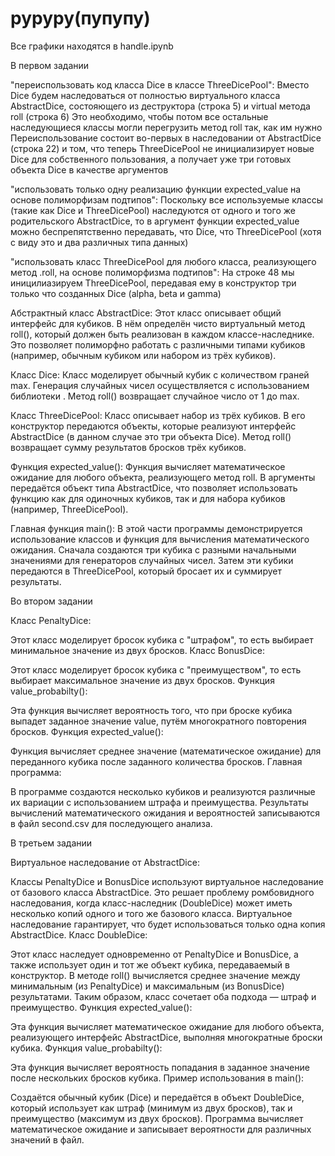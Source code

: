 # pypypy(пупупу)

Все графики находятся в handle.ipynb

В первом задании 


"переиспользовать код класса Dice в классе ThreeDicePool": Вместо Dice будем наследоваться от полностью виртуального класса AbstractDice, состояющего из деструктора (строка 5) и virtual метода roll (строка 6) Это необходимо, чтобы потом все остальные наследующиеся классы могли перегрузить метод roll так, как им нужно Переиспользование состоит во-первых в наследовании от AbstractDice (строка 22) и том, что теперь ThreeDicePool не инициализирует новые Dice для собственного пользования, а получает уже три готовых объекта Dice в качестве аргументов

"использовать только одну реализацию функции expected_value на основе полиморфизам подтипов": Поскольку все используемые классы (такие как Dice и ThreeDicePool) наследуются от одного и того же родительского AbstractDice, то в аргумент функции expected_value можно беспрепятственно передавать, что Dice, что ThreeDicePool (хотя с виду это и два различных типа данных)

"использовать класс ThreeDicePool для любого класса, реализующего метод .roll, на основе полиморфизма подтипов": На строке 48 мы иницилиазируем ThreeDicePool, передавая ему в конструктор три только что созданных Dice (alpha, beta и gamma)


Абстрактный класс AbstractDice:
Этот класс описывает общий интерфейс для кубиков. В нём определён чисто виртуальный метод roll(), который должен быть реализован в каждом классе-наследнике. Это позволяет полиморфно работать с различными типами кубиков (например, обычным кубиком или набором из трёх кубиков).


Класс Dice:
Класс моделирует обычный кубик с количеством граней max. Генерация случайных чисел осуществляется с использованием библиотеки <random>. Метод roll() возвращает случайное число от 1 до max.


Класс ThreeDicePool:
Класс описывает набор из трёх кубиков. В его конструктор передаются объекты, которые реализуют интерфейс AbstractDice (в данном случае это три объекта Dice). Метод roll() возвращает сумму результатов бросков трёх кубиков.


Функция expected_value():
Функция вычисляет математическое ожидание для любого объекта, реализующего метод roll. В аргументы передаётся объект типа AbstractDice, что позволяет использовать функцию как для одиночных кубиков, так и для набора кубиков (например, ThreeDicePool).


Главная функция main():
В этой части программы демонстрируется использование классов и функция для вычисления математического ожидания. Сначала создаются три кубика с разными начальными значениями для генераторов случайных чисел. Затем эти кубики передаются в ThreeDicePool, который бросает их и суммирует результаты.


Во втором задании

Класс PenaltyDice:

Этот класс моделирует бросок кубика с "штрафом", то есть выбирает минимальное значение из двух бросков.
Класс BonusDice:

Этот класс моделирует бросок кубика с "преимуществом", то есть выбирает максимальное значение из двух бросков.
Функция value_probabilty():

Эта функция вычисляет вероятность того, что при броске кубика выпадет заданное значение value, путём многократного повторения бросков.
Функция expected_value():

Функция вычисляет среднее значение (математическое ожидание) для переданного кубика после заданного количества бросков.
Главная программа:

В программе создаются несколько кубиков и реализуются различные их вариации с использованием штрафа и преимущества. Результаты вычислений математического ожидания и вероятностей записываются в файл second.csv для последующего анализа.

В третьем задании

Виртуальное наследование от AbstractDice:

Классы PenaltyDice и BonusDice используют виртуальное наследование от базового класса AbstractDice. Это решает проблему ромбовидного наследования, когда класс-наследник (DoubleDice) может иметь несколько копий одного и того же базового класса. Виртуальное наследование гарантирует, что будет использоваться только одна копия AbstractDice.
Класс DoubleDice:

Этот класс наследует одновременно от PenaltyDice и BonusDice, а также использует один и тот же объект кубика, передаваемый в конструктор. В методе roll() вычисляется среднее значение между минимальным (из PenaltyDice) и максимальным (из BonusDice) результатами.
Таким образом, класс сочетает оба подхода — штраф и преимущество.
Функция expected_value():

Эта функция вычисляет математическое ожидание для любого объекта, реализующего интерфейс AbstractDice, выполняя многократные броски кубика.
Функция value_probabilty():

Эта функция вычисляет вероятность попадания в заданное значение после нескольких бросков кубика.
Пример использования в main():

Создаётся обычный кубик (Dice) и передаётся в объект DoubleDice, который использует как штраф (минимум из двух бросков), так и преимущество (максимум из двух бросков). Программа вычисляет математическое ожидание и записывает вероятности для различных значений в файл.
